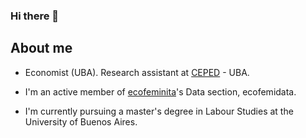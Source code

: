 ### Hi there 👋

## About me 

- Economist (UBA). Research assistant at [CEPED](https://www.economicas.uba.ar/institutos_y_centros/ceped/) - UBA.

- I'm an active member of [ecofeminita](https://ecofeminita.com/?v=5b61a1b298a0)'s Data section, ecofemidata.

- I'm currently pursuing a master's degree in Labour Studies at the University of Buenos Aires.



<!--
**caropradier/caropradier** is a ✨ _special_ ✨ repository because its `README.md` (this file) appears on your GitHub profile.

Here are some ideas to get you started:

- 🔭 I’m currently working on ...
- 🌱 I’m currently learning ...
- 👯 I’m looking to collaborate on ...
- 🤔 I’m looking for help with ...
- 💬 Ask me about ...
- 📫 How to reach me: ...
- 😄 Pronouns: ...
- ⚡ Fun fact: ...
-->
